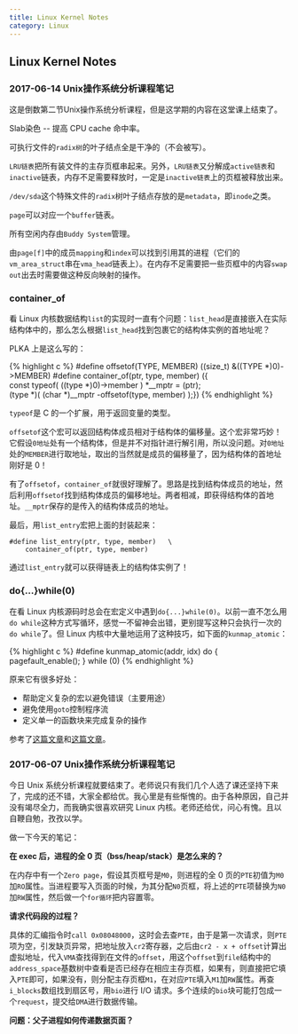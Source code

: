 ```yaml
---
title: Linux Kernel Notes
category: Linux
---
```


## Linux Kernel Notes

### 2017-06-14 Unix操作系统分析课程笔记

这是倒数第二节Unix操作系统分析课程，但是这学期的内容在这堂课上结束了。

Slab染色 -- 提高 CPU cache 命中率。

可执行文件的`radix树`的叶子结点全是干净的（不会被写）。

`LRU链表`把所有装文件的主存页框串起来。另外，`LRU链表`又分解成`active链表`和`inactive`链表，内存不足需要释放时，一定是`inactive链表`上的页框被释放出来。

`/dev/sda`这个特殊文件的`radix`树叶子结点存放的是`metadata`，即`inode`之类。

`page`可以对应一个`buffer`链表。

所有空闲内存由`Buddy System`管理。

由`page[f]`中的成员`mapping`和`index`可以找到引用其的进程（它们的`vm_area_struct`串在`vma_head`链表上）。在内存不足需要把一些页框中的内容`swap out`出去时需要做这种反向映射的操作。

### container_of

看 Linux 内核数据结构`list`的实现时一直有个问题：`list_head`是直接嵌入在实际结构体中的，那么怎么根据`list_head`找到包裹它的结构体实例的首地址呢？

PLKA 上是这么写的：

{% highlight c %}
#define offsetof(TYPE, MEMBER) ((size_t) &((TYPE *)0)->MEMBER)
#define container_of(ptr, type, member) ({	\
		const typeof( ((type *)0)->member ) *__mptr = (ptr);	\
        (type *)( (char *)__mptr -offsetof(type, member) );})
{% endhighlight %}

`typeof`是 C 的一个扩展，用于返回变量的类型。

`offsetof`这个宏可以返回结构体成员相对于结构体的偏移量。这个宏非常巧妙！它假设`0地址`处有一个结构体，但是并不对指针进行解引用，所以没问题。对`0地址`处的`MEMBER`进行取地址，取出的当然就是成员的偏移量了，因为结构体的首地址刚好是 0！

有了`offsetof`，`container_of`就很好理解了。思路是找到结构体成员的地址，然后利用`offsetof`找到结构体成员的偏移地址。两者相减，即获得结构体的首地址。`__mptr`保存的是传入的结构体成员的地址。

最后，用`list_entry`宏把上面的封装起来：

```
#define list_entry(ptr, type, member)	\
	container_of(ptr, type, member)
```

通过`list_entry`就可以获得链表上的结构体实例了！

### do{...}while(0)

在看 Linux 内核源码时总会在宏定义中遇到`do{...}while(0)`。以前一直不怎么用`do while`这种方式写循环，感觉一不留神会出错，更别提写这种只会执行一次的`do while`了。但 Linux 内核中大量地运用了这种技巧，如下面的`kunmap_atomic`：

{% highlight c %}
#define kunmap_atomic(addr, idx)	do { pagefault_enable(); } while (0)
{% endhighlight %}

原来它有很多好处：

- 帮助定义复杂的宏以避免错误（主要用途）
- 避免使用`goto`控制程序流
- 定义单一的函数块来完成复杂的操作

参考了[这篇文章](http://www.cnblogs.com/lizhenghn/p/3674430.html)和[这篇文章](http://blog.csdn.net/chenhu_doc/article/details/856468)。

### 2017-06-07 Unix操作系统分析课程笔记

今日 Unix 系统分析课程就要结束了。老师说只有我们几个人选了课还坚持下来了，完成的还不错，大家全都给优。我心里是有些惭愧的。由于各种原因，自己并没有竭尽全力，而我确实很喜欢研究 Linux 内核。老师还给优，问心有愧。且以自鞭自勉，孜孜以学。

做一下今天的笔记：

**在 exec 后，进程的全 0 页（bss/heap/stack）是怎么来的？**

在内存中有一个`Zero page`，假设其页框号是`M0`，则进程的全 0 页的`PTE`初值为`M0`加`RO`属性。当进程要写入页面的时候，为其分配`N0`页框，将上述的`PTE`项替换为`N0`加`RW`属性，然后做一个`for循环`把内容置零。

**请求代码段的过程？**

具体的汇编指令时`call 0x08048000`，这时会去查`PTE`，由于是第一次请求，则`PTE`项为空，引发缺页异常，把地址放入`cr2`寄存器，之后由`cr2 - x + offset`计算出虚拟地址，代入`VMA`查找得到在文件的`offset`，用这个`offset`到`file`结构中的`address_space`基数树中查看是否已经存在相应主存页框，如果有，则直接把它填入`PTE`即可，如果没有，则分配主存页框`M1`，在对应`PTE`填入`M1`加`RW`属性。再查`i_blocks`数组找到扇区号，用`bio`进行 I/O 请求。多个连续的`bio`块可能打包成一个`request`，提交给`DMA`进行数据传输。

**问题：父子进程如何传递数据页面？**
